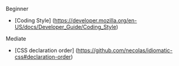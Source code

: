 Beginner

* [Coding Style] (https://developer.mozilla.org/en-US/docs/Developer_Guide/Coding_Style)

Mediate

* [CSS declaration order] (https://github.com/necolas/idiomatic-css#declaration-order)

